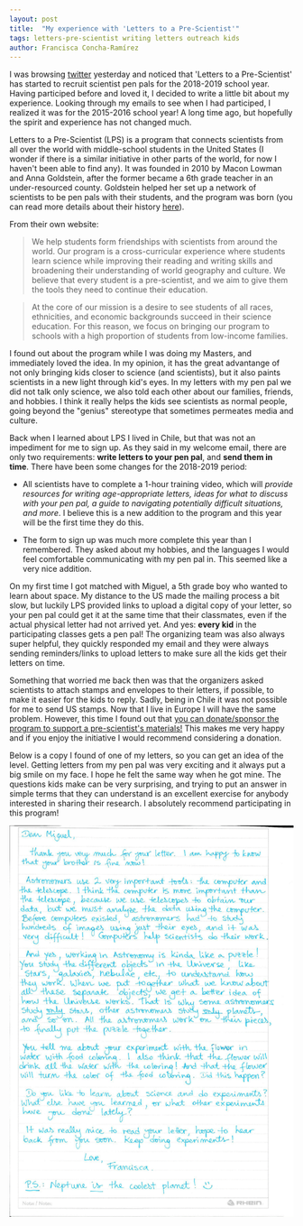 ```yaml
---
layout: post
title:  "My experience with 'Letters to a Pre-Scientist'"
tags: letters-pre-scientist writing letters outreach kids
author: Francisca Concha-Ramírez
---
```


I was browsing <a href="http://twitter.com/franconchar" target="_blank">twitter</a> yesterday and noticed that 'Letters to a Pre-Scientist' has started to recruit scientist pen pals for the 2018-2019 school year. Having participed before and loved it, I decided to write a little bit about my experience. Looking through my emails to see when I had participed, I realized it was for the 2015-2016 school year! A long time ago, but hopefully the spirit and experience has not changed much.

Letters to a Pre-Scientist (LPS) is a program that connects scientists from all over the world with middle-school students in the United States (I wonder if there is a similar initiative in other parts of the world, for now I haven't been able to find any). It was founded in 2010 by Macon Lowman and Anna Goldstein, after the former became a 6th grade teacher in an under-resourced county. Goldstein helped her set up a network of scientists to be pen pals with their students, and the program was born (you can read more details about their history <a href="http://www.prescientist.org/about-us/history/" target="_blank">here</a>).

From their own website:
>We help students form friendships with scientists from around the world. Our program is a cross-curricular experience where students learn science while improving their reading and writing skills and broadening their understanding of world geography and culture. We believe that every student is a pre-scientist, and we aim to give them the tools they need to continue their education.

>At the core of our mission is a desire to see students of all races, ethnicities, and economic backgrounds succeed in their science education. For this reason, we focus on bringing our program to schools with a high proportion of students from low-income families. 

I found out about the program while I was doing my Masters, and immediately loved the idea. In my opinion, it has the great advantange of not only bringing kids closer to science (and scientists), but it also paints scientists in a new light through kid's eyes. In my letters with my pen pal we did not talk only science, we also told each other about our families, friends, and hobbies. I think it really helps the kids see scientists as normal people, going beyond the "genius" stereotype that sometimes permeates media and culture. 

Back when I learned about LPS I lived in Chile, but that was not an impediment for me to sign up. As they said in my welcome email, there are only two requirements: <b>write letters to your pen pal</b>, and <b>send them in time</b>. There have been some changes for the 2018-2019 period:

* All scientists have to complete a 1-hour training video, which will <i>provide resources for writing age-appropriate letters, ideas for what to discuss with your pen pal, a guide to navigating potentially difficult situations, and more</i>. I believe this is a new addition to the program and this year will be the first time they do this.

* The form to sign up was much more complete this year than I remembered. They asked about my hobbies, and the languages I would feel comfortable communicating with my pen pal in. This seemed like a very nice addition.

On my first time I got matched with Miguel, a 5th grade boy who wanted to learn about space. My distance to the US made the mailing process a bit slow, but luckily LPS provided links to upload a digital copy of your letter, so your pen pal could get it at the same time that their classmates, even if the actual physical letter had not arrived yet. And yes: <b>every kid</b> in the participating classes gets a pen pal! The organizing team was also always super helpful, they quickly responded my email and they were always sending reminders/links to upload letters to make sure all the kids get their letters on time.

Something that worried me back then was that the organizers asked scientists to attach stamps and envelopes to their letters, if possible, to make it easier for the kids to reply. Sadly, being in Chile it was not possible for me to send US stamps. Now that I live in Europe I will have the same problem. However, this time I found out that [you can donate/sponsor the program to support a pre-scientist's materials!](https://prescientist.wedid.it/campaigns/4925) This makes me very happy and if you enjoy the initiative I would recommend considering a donation. 


Below is a copy I found of one of my letters, so you can get an idea of the level. Getting letters from my pen pal was very exciting and it always put a big smile on my face. I hope he felt the same way when he got mine. The questions kids make can be very surprising, and trying to put an answer in simple terms that they can understand is an excellent exercise for anybody interested in sharing their research. I absolutely recommend participating in this program!

![Letter to Miguel](https://github.com/franciscaconcha/franciscaconcha.github.io/blob/master/images/blog/LetterMiguel.png?raw=true "Letter to Miguel")
